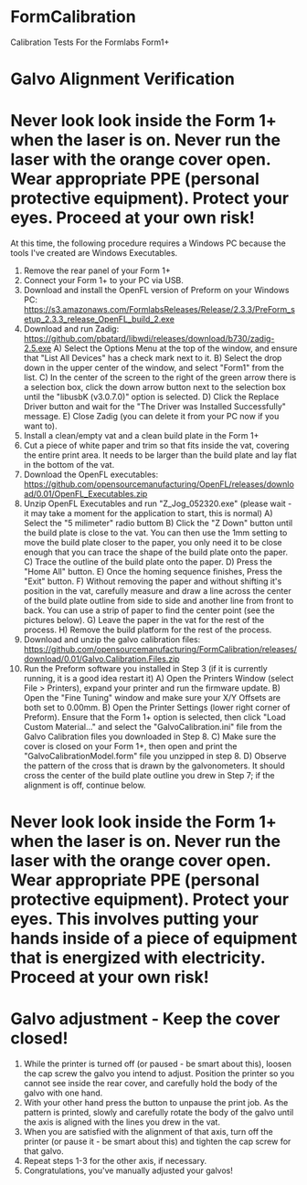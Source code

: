 # FormCalibration
Calibration Tests For the Formlabs Form1+

# Galvo Alignment Verification

# Never look look inside the Form 1+ when the laser is on. Never run the laser with the orange cover open. Wear appropriate PPE (personal protective equipment). Protect your eyes. Proceed at your own risk!

At this time, the following procedure requires a Windows PC because the tools I've created are Windows Executables.

1) Remove the rear panel of your Form 1+
2) Connect your Form 1+ to your PC via USB.
3) Download and install the OpenFL version of Preform on your Windows PC: https://s3.amazonaws.com/FormlabsReleases/Release/2.3.3/PreForm_setup_2.3.3_release_OpenFL_build_2.exe
4) Download and run Zadig: https://github.com/pbatard/libwdi/releases/download/b730/zadig-2.5.exe
  A) Select the Options Menu at the top of the window, and ensure that "List All Devices" has a check mark next to it.
  B) Select the drop down in the upper center of the window, and select "Form1" from the list.
  C) In the center of the screen to the right of the green arrow there is a selection box, click the down arrow button next to the selection box until the "libusbK (v3.0.7.0)" option is selected.
  D) Click the Replace Driver button and wait for the "The Driver was Installed Successfully" message.
  E) Close Zadig (you can delete it from your PC now if you want to).
5) Install a clean/empty vat and a clean build plate in the Form 1+
6) Cut a piece of white paper and trim so that fits inside the vat, covering the entire print area. It needs to be larger than the build plate and lay flat in the bottom of the vat.
7) Download the OpenFL executables: https://github.com/opensourcemanufacturing/OpenFL/releases/download/0.01/OpenFL_Executables.zip
8) Unzip OpenFL Executables and run "Z_Jog_052320.exe" (please wait - it may take a moment for the application to start, this is normal)
  A) Select the "5 milimeter" radio buttom
  B) Click the "Z Down" button until the build plate is close to the vat. You can then use the 1mm setting to move the build plate closer to the paper, you only need it to be close enough that you can trace the shape of the build plate onto the paper.
  C) Trace the outline of the build plate onto the paper.
  D) Press the "Home All" button.
  E) Once the homing sequence finishes, Press the "Exit" button.
  F) Without removing the paper and without shifting it's position in the vat, carefully measure and draw a line across the center of the build plate outline from side to side and another line from front to back. You can use a strip of paper to find the center point (see the pictures below).
  G) Leave the paper in the vat for the rest of the process.
  H) Remove the build platform for the rest of the process.
9) Download and unzip the galvo calibration files: https://github.com/opensourcemanufacturing/FormCalibration/releases/download/0.01/Galvo.Calibration.Files.zip
10) Run the Preform software you installed in Step 3 (if it is currently running, it is a good idea restart it)
  A) Open the Printers Window (select File > Printers), expand your printer and run the firmware update.
  B) Open the "Fine Tuning" window and make sure your X/Y Offsets are both set to 0.00mm.
  B) Open the Printer Settings (lower right corner of Preform). Ensure that the Form 1+ option is selected, then click "Load Custom Material..." and select the "GalvoCalibration.ini" file from the Galvo Calibration files you downloaded in Step 8.
  C) Make sure the cover is closed on your Form 1+, then open and print the "GalvoCalibrationModel.form" file you unzipped in step 8.
  D) Observe the pattern of the cross that is drawn by the galvonometers. It should cross the center of the build plate outline you drew in Step 7; if the alignment is off, continue below.
  
# Never look look inside the Form 1+ when the laser is on. Never run the laser with the orange cover open. Wear appropriate PPE (personal protective equipment). Protect your eyes. This involves putting your hands inside of a piece of equipment that is energized with electricity. Proceed at your own risk!

# Galvo adjustment - Keep the cover closed!

1) While the printer is turned off (or paused - be smart about this), loosen the cap screw the galvo you intend to adjust. Position the printer so you cannot see inside the rear cover, and carefully hold the body of the galvo with one hand.
2) With your other hand press the button to unpause the print job. As the pattern is printed, slowly and carefully rotate the body of the galvo until the axis is aligned with the lines you drew in the vat.
3) When you are satisfied with the alignment of that axis, turn off the printer (or pause it - be smart about this) and tighten the cap screw for that galvo. 
4) Repeat steps 1-3 for the other axis, if necessary.
5) Congratulations, you've manually adjusted your galvos!
